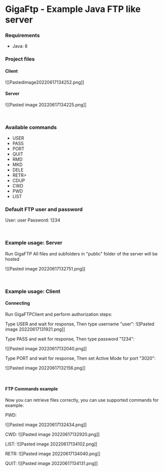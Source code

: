 #  GigaFtp - Example Java FTP like server

### Requirements
<ul>
	<li>Java: 8</li>
</ul>

### Project files
#### Client
![[Pastedimage20220617134252.png]]
#### Server
![[Pasted image 20220617134225.png]]


<div style="page-break-after: always; visibility: hidden">
\pagebreak
</div>

### Available commands
<ul>
	<li>USER</li>
	<li>PASS</li>
	<li>PORT</li>
	<li>QUIT</li>
	<li>RMD</li>
	<li>MKD</li>
	<li>DELE</li>
	<li>RETR></li>
	<li>CDUP</li>
	<li>CWD</li>
	<li>PWD</li>
	<li>LIST</li>
</ul>

	
### Default FTP user and password

User: user
Password: 1234

<div style="page-break-after: always; visibility: hidden">
\pagebreak
</div>

### Example usage:  Server
Run GigaFTP
All files and subfolders in "public" folder of the server will be hosted

![[Pasted image 20220617132751.png]]

<div style="page-break-after: always; visibility: hidden">
\pagebreak
</div>

### Example usage:  Client

#### Connecting
Run GigaFTPClient and perform authorization steps:

Type USER and wait for response,
Then type username "user":
![[Pasted image 20220617131921.png]]

Type PASS and wait for response,
Then type password "1234":

![[Pasted image 20220617132040.png]]

Type PORT and wait for response,
Then set Active Mode for port "3020":

![[Pasted image 20220617132156.png]]

<div style="page-break-after: always; visibility: hidden">
\pagebreak
</div>

#### FTP Commands example

Now you can retrieve files correctly, you can use supported commands for example:

PWD:

![[Pasted image 20220617132434.png]]

CWD:
![[Pasted image 20220617132920.png]]

LIST:
![[Pasted image 20220617134102.png]]

RETR:
![[Pasted image 20220617134040.png]]

QUIT:
![[Pasted image 20220617134131.png]]